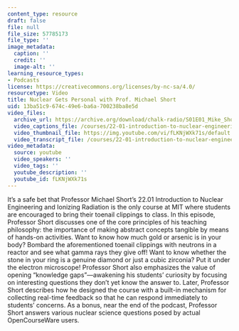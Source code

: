 ```yaml
---
content_type: resource
draft: false
file: null
file_size: 57785173
file_type: ''
image_metadata:
  caption: ''
  credit: ''
  image-alt: ''
learning_resource_types:
- Podcasts
license: https://creativecommons.org/licenses/by-nc-sa/4.0/
resourcetype: Video
title: Nuclear Gets Personal with Prof. Michael Short
uid: 13ba51c9-674c-49e6-ba6a-700238ba8e5d
video_files:
  archive_url: https://archive.org/download/chalk-radio/S01E01_Mike_Short_360p.mp4
  video_captions_file: /courses/22-01-introduction-to-nuclear-engineering-and-ionizing-radiation-fall-2016/fLKNjWXk71s_captions.webvtt
  video_thumbnail_file: https://img.youtube.com/vi/fLKNjWXk71s/default.jpg
  video_transcript_file: /courses/22-01-introduction-to-nuclear-engineering-and-ionizing-radiation-fall-2016/fLKNjWXk71s_transcript.pdf
video_metadata:
  source: youtube
  video_speakers: ''
  video_tags: ''
  youtube_description: ''
  youtube_id: fLKNjWXk71s
---
```

It’s a safe bet that Professor Michael Short’s 22.01 Introduction to Nuclear Engineering and Ionizing Radiation is the only course at MIT where students are encouraged to bring their toenail clippings to class. In this episode, Professor Short discusses one of the core principles of his teaching philosophy: the importance of making abstract concepts tangible by means of hands-on activities. Want to know how much gold or arsenic is in your body? Bombard the aforementioned toenail clippings with neutrons in a reactor and see what gamma rays they give off! Want to know whether the stone in your ring is a genuine diamond or just a cubic zirconia? Put it under the electron microscope! Professor Short also emphasizes the value of opening “knowledge gaps”—awakening his students’ curiosity by focusing on interesting questions they don’t yet know the answer to. Later, Professor Short describes how he designed the course with a built-in mechanism for collecting real-time feedback so that he can respond immediately to students’ concerns. As a bonus, near the end of the podcast, Professor Short answers various nuclear science questions posed by actual OpenCourseWare users.